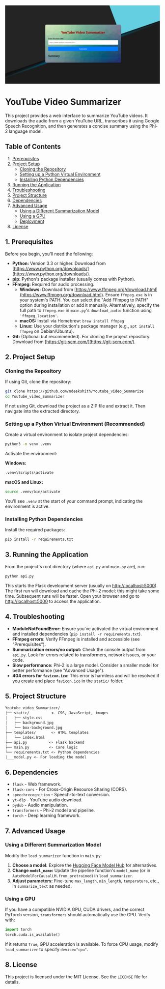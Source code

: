 ![](static/p1.png)

# YouTube Video Summarizer

This project provides a web interface to summarize YouTube videos. It downloads the audio from a given YouTube URL, transcribes it using Google Speech Recognition, and then generates a concise summary using the Phi-2 language model.

## Table of Contents

1. [Prerequisites](#prerequisites)
2. [Project Setup](#project-setup)
   - [Cloning the Repository](#cloning-the-repository)
   - [Setting up a Python Virtual Environment](#setting-up-a-python-virtual-environment)
   - [Installing Python Dependencies](#installing-python-dependencies)
3. [Running the Application](#running-the-application)
4. [Troubleshooting](#troubleshooting)
5. [Project Structure](#project-structure)
6. [Dependencies](#dependencies)
7. [Advanced Usage](#advanced-usage)
   - [Using a Different Summarization Model](#using-a-different-summarization-model)
   - [Using a GPU](#using-a-gpu)
   - [Deployment](#deployment)
8. [License](#license)

## 1. Prerequisites

Before you begin, you'll need the following:

- **Python:** Version 3.3 or higher. Download from [https://www.python.org/downloads/](https://www.python.org/downloads/).
- **pip:** Python's package installer (usually comes with Python).
- **FFmpeg:** Required for audio processing.
  - **Windows:** Download from [https://www.ffmpeg.org/download.html](https://www.ffmpeg.org/download.html). Ensure `ffmpeg.exe` is in your system's PATH. You can select the "Add FFmpeg to PATH" option during installation or add it manually. Alternatively, specify the full path to `ffmpeg.exe` in `main.py`'s `download_audio` function using `'ffmpeg_location'`.
  - **macOS:** Install via Homebrew: `brew install ffmpeg`
  - **Linux:** Use your distribution's package manager (e.g., `apt install ffmpeg` on Debian/Ubuntu).
- **Git:** (Optional but recommended). For cloning the project repository. Download from [https://git-scm.com/](https://git-scm.com/).

## 2. Project Setup

### Cloning the Repository

If using Git, clone the repository:

```bash
git clone https://github.com/ndeekshith/Youtube_video_Summarize
cd Youtube_video_Summarizer
```

If not using Git, download the project as a ZIP file and extract it. Then navigate into the extracted directory.

### Setting up a Python Virtual Environment (Recommended)

Create a virtual environment to isolate project dependencies:

```bash
python3 -m venv .venv
```

Activate the environment:

**Windows:**

```bash
.venv\Scripts\activate
```

**macOS and Linux:**

```bash
source .venv/bin/activate
```

You'll see `.venv` at the start of your command prompt, indicating the environment is active.

### Installing Python Dependencies

Install the required packages:

```bash
pip install -r requirements.txt
```

## 3. Running the Application

From the project's root directory (where `api.py` and `main.py` are), run:

```bash
python api.py
```

This starts the Flask development server (usually on [http://localhost:5000](http://localhost:5000)). The first run will download and cache the Phi-2 model; this might take some time. Subsequent runs will be faster. Open your browser and go to [http://localhost:5000](http://localhost:5000) to access the application.

## 4. Troubleshooting

- **ModuleNotFoundError:** Ensure you've activated the virtual environment and installed dependencies (`pip install -r requirements.txt`).
- **FFmpeg errors:** Verify FFmpeg is installed and accessible (see "Prerequisites").
- **Summarization errors/no output:** Check the console output from `api.py`. Look for errors related to transformers, network issues, or your code.
- **Slow performance:** Phi-2 is a large model. Consider a smaller model for better performance (see "Advanced Usage").
- **404 errors for ************`favicon.ico`************:** This error is harmless and will be resolved if you create and place `favicon.ico` in the `static/` folder.

## 5. Project Structure

```
Youtube_video_Summarizer/
├── static/          <- CSS, JavaScript, images
│   ├── style.css
│   ├── background.jpg
│   └── box-background.jpg
├── templates/       <- HTML templates
│   └── index.html
├── api.py          <- Flask backend
├── main.py         <- Core logic
└── requirements.txt <- Python dependencies
|___model.py <- For loading the model
```

## 6. Dependencies

- `flask` - Web framework.
- `flask-cors` - For Cross-Origin Resource Sharing (CORS).
- `speechrecognition` - Speech-to-text conversion.
- `yt-dlp` - YouTube audio download.
- `pydub` - Audio manipulation.
- `transformers` - Phi-2 model and pipeline.
- `torch` - Deep learning framework.

## 7. Advanced Usage

### Using a Different Summarization Model

Modify the `load_summarizer` function in `main.py`:

1. **Choose a model:** Explore the [Hugging Face Model Hub](https://huggingface.co/models) for alternatives.
2. **Change ************`model_name`************:** Update the pipeline function's `model_name` (or in `AutoModelForCausalLM.from_pretrained`) in `load_summarizer`.
3. **Adjust parameters:** Fine-tune `max_length`, `min_length`, `temperature`, etc., in `summarize_text` as needed.

### Using a GPU

If you have a compatible NVIDIA GPU, CUDA drivers, and the correct PyTorch version, `transformers` should automatically use the GPU. Verify with:

```python
import torch
torch.cuda.is_available()
```

If it returns `True`, GPU acceleration is available. To force CPU usage, modify `load_summarizer` to specify `device="cpu"`.



## 8. License

This project is licensed under the MIT License. See the `LICENSE` file for details.


